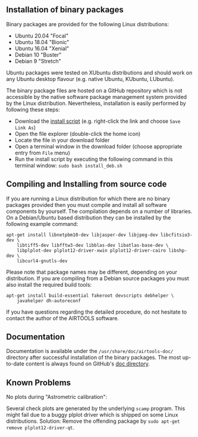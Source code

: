 

## Installation of binary packages

Binary packages are provided for the following Linux distributions:
  - Ubuntu 20.04 "Focal" 
  - Ubuntu 18.04 "Bionic" 
  - Ubuntu 16.04 "Xenial"
  - Debian 10 "Buster"
  - Debian 9 "Stretch"

Ubuntu packages were tested on XUbuntu distributions and should work on
any Ubuntu desktop flavour (e.g. native Ubuntu, KUbuntu, LUbuntu). 

The binary package files are hosted on a GitHub repository which is not
accessible by the native software package management system provided by
the Linux distribution. Nevertheless, installation is easily performed
by following these steps:
- Download the
  [install script](https://github.com/ewelot/airtools/raw/master/install_deb.sh) (e.g. right-click the link and choose `Save Link As`)
- Open the file explorer (double-click the home icon)
- Locate the file in your download folder
- Open a terminal window in the download folder (choose appropriate entry
  from `File` menu)
- Run the install script by executing the following command in this terminal
  window: `sudo bash install_deb.sh`


## Compiling and Installing from source code

If you are running a Linux distribution for which there are no binary packages
provided then you must compile and install all software components by yourself.
The compilation depends on a number of libraries. On a Debian/Ubuntu based
distribution they can be installed by the following example command:

    apt-get install libnetpbm10-dev libjasper-dev libjpeg-dev libcfitsio3-dev \
        libtiff5-dev libfftw3-dev libblas-dev libatlas-base-dev \
        libplplot-dev plplot12-driver-xwin plplot12-driver-cairo libshp-dev \
        libcurl4-gnutls-dev

Please note that package names may be different, depending on your distribution.
If you are compiling from a Debian source packages you must also install the
required build tools:

    apt-get install build-essential fakeroot devscripts debhelper \
        javahelper dh-autoreconf

If you have questions regarding the detailed procedure, do not hesitate to
contact the author of the AIRTOOLS software.


## Documentation

Documentation is available under the `/usr/share/doc/airtools-doc/` directory
after successful installation of the binary packages. The most up-to-date
content is always found on GitHub's
[doc directory](doc/).


## Known Problems

No plots during "Astrometric calibration":

Several check plots are generated by the underlying `scamp` program. This
might fail due to a buggy plplot driver which is shipped on some Linux
distributions. Solution: Remove the offending package by
`sudo apt-get remove plplot12-driver-qt`.
